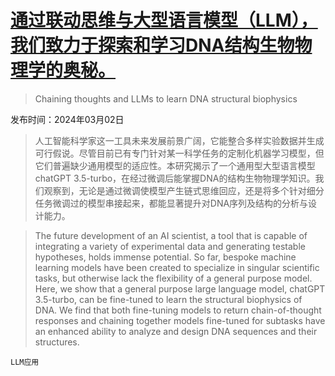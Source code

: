 # [通过联动思维与大型语言模型（LLM），我们致力于探索和学习DNA结构生物物理学的奥秘。](https://arxiv.org/abs/2403.01332)

> Chaining thoughts and LLMs to learn DNA structural biophysics

发布时间：2024年03月02日

> 人工智能科学家这一工具未来发展前景广阔，它能整合多样实验数据并生成可行假说。尽管目前已有专门针对某一科学任务的定制化机器学习模型，但它们普遍缺少通用模型的适应性。本研究揭示了一个通用型大型语言模型chatGPT 3.5-turbo，在经过微调后能掌握DNA的结构生物物理学知识。我们观察到，无论是通过微调使模型产生链式思维回应，还是将多个针对细分任务微调过的模型串接起来，都能显著提升对DNA序列及结构的分析与设计能力。

> The future development of an AI scientist, a tool that is capable of integrating a variety of experimental data and generating testable hypotheses, holds immense potential. So far, bespoke machine learning models have been created to specialize in singular scientific tasks, but otherwise lack the flexibility of a general purpose model. Here, we show that a general purpose large language model, chatGPT 3.5-turbo, can be fine-tuned to learn the structural biophysics of DNA. We find that both fine-tuning models to return chain-of-thought responses and chaining together models fine-tuned for subtasks have an enhanced ability to analyze and design DNA sequences and their structures.

`LLM应用`